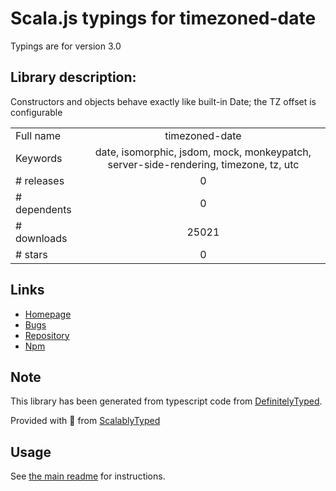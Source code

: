 
# Scala.js typings for timezoned-date

Typings are for version 3.0

## Library description:
Constructors and objects behave exactly like built-in Date; the TZ offset is configurable

|                    |                 |
| ------------------ | :-------------: |
| Full name          | timezoned-date |
| Keywords           | date, isomorphic, jsdom, mock, monkeypatch, server-side-rendering, timezone, tz, utc |
| # releases         | 0 |
| # dependents       | 0 |
| # downloads        | 25021 |
| # stars            | 0 |

## Links
- [Homepage](https://github.com/thorn0/timezoned-date#readme)
- [Bugs](https://github.com/thorn0/timezoned-date/issues)
- [Repository](https://github.com/thorn0/timezoned-date)
- [Npm](https://www.npmjs.com/package/timezoned-date)
    


## Note
This library has been generated from typescript code from [DefinitelyTyped](https://definitelytyped.org).

Provided with :purple_heart: from [ScalablyTyped](https://github.com/oyvindberg/ScalablyTyped)

## Usage
See [the main readme](../../readme.md) for instructions.


